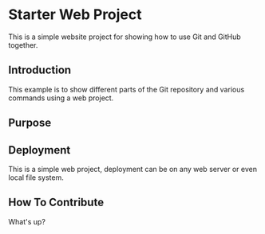 # Starter Web Project

This is a simple website project for showing how to use Git and GitHub together.

## Introduction

This example is to show different parts of the Git repository and various commands using a web project.

## Purpose

## Deployment

This is a simple web project, deployment can be on any web server or even local file system.

## How To Contribute

What's up?

